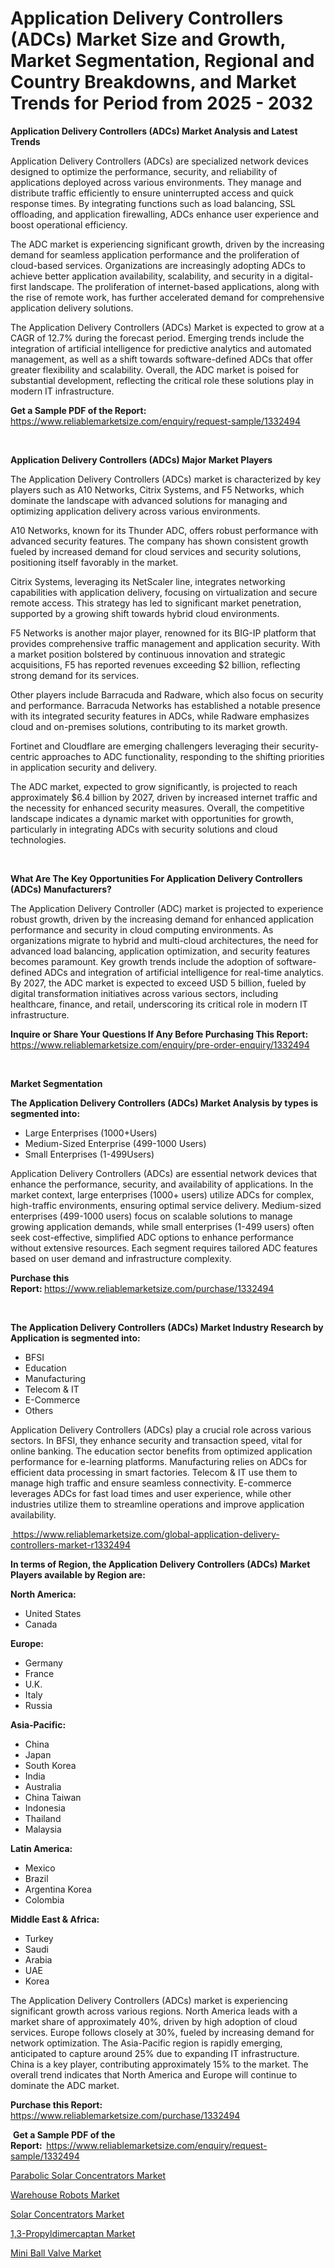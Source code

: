 <p><h1>Application Delivery Controllers (ADCs) Market Size and Growth, Market Segmentation, Regional and Country Breakdowns, and Market Trends for Period from 2025 -  2032</h1></p><p><strong>Application Delivery Controllers (ADCs) Market Analysis and Latest Trends</strong></p>
<p><p>Application Delivery Controllers (ADCs) are specialized network devices designed to optimize the performance, security, and reliability of applications deployed across various environments. They manage and distribute traffic efficiently to ensure uninterrupted access and quick response times. By integrating functions such as load balancing, SSL offloading, and application firewalling, ADCs enhance user experience and boost operational efficiency.</p><p>The ADC market is experiencing significant growth, driven by the increasing demand for seamless application performance and the proliferation of cloud-based services. Organizations are increasingly adopting ADCs to achieve better application availability, scalability, and security in a digital-first landscape. The proliferation of internet-based applications, along with the rise of remote work, has further accelerated demand for comprehensive application delivery solutions.</p><p>The Application Delivery Controllers (ADCs) Market is expected to grow at a CAGR of 12.7% during the forecast period. Emerging trends include the integration of artificial intelligence for predictive analytics and automated management, as well as a shift towards software-defined ADCs that offer greater flexibility and scalability. Overall, the ADC market is poised for substantial development, reflecting the critical role these solutions play in modern IT infrastructure.</p></p>
<p><strong>Get a Sample PDF of the Report:&nbsp;</strong> <a href="https://www.reliablemarketsize.com/enquiry/request-sample/1332494?utm_campaign=3208&utm_medium=2&utm_source=Github&utm_content=ia&utm_term=24032025&utm_id=application-delivery-controllers-adcs">https://www.reliablemarketsize.com/enquiry/request-sample/1332494</a></p>
<p>&nbsp;</p>
<p><strong>Application Delivery Controllers (ADCs) Major Market Players</strong></p>
<p><p>The Application Delivery Controllers (ADCs) market is characterized by key players such as A10 Networks, Citrix Systems, and F5 Networks, which dominate the landscape with advanced solutions for managing and optimizing application delivery across various environments. </p><p>A10 Networks, known for its Thunder ADC, offers robust performance with advanced security features. The company has shown consistent growth fueled by increased demand for cloud services and security solutions, positioning itself favorably in the market.</p><p>Citrix Systems, leveraging its NetScaler line, integrates networking capabilities with application delivery, focusing on virtualization and secure remote access. This strategy has led to significant market penetration, supported by a growing shift towards hybrid cloud environments.</p><p>F5 Networks is another major player, renowned for its BIG-IP platform that provides comprehensive traffic management and application security. With a market position bolstered by continuous innovation and strategic acquisitions, F5 has reported revenues exceeding $2 billion, reflecting strong demand for its services.</p><p>Other players include Barracuda and Radware, which also focus on security and performance. Barracuda Networks has established a notable presence with its integrated security features in ADCs, while Radware emphasizes cloud and on-premises solutions, contributing to its market growth.</p><p>Fortinet and Cloudflare are emerging challengers leveraging their security-centric approaches to ADC functionality, responding to the shifting priorities in application security and delivery.</p><p>The ADC market, expected to grow significantly, is projected to reach approximately $6.4 billion by 2027, driven by increased internet traffic and the necessity for enhanced security measures. Overall, the competitive landscape indicates a dynamic market with opportunities for growth, particularly in integrating ADCs with security solutions and cloud technologies.</p></p>
<p>&nbsp;</p>
<p><strong>What Are The Key Opportunities For Application Delivery Controllers (ADCs) Manufacturers?</strong></p>
<p><p>The Application Delivery Controller (ADC) market is projected to experience robust growth, driven by the increasing demand for enhanced application performance and security in cloud computing environments. As organizations migrate to hybrid and multi-cloud architectures, the need for advanced load balancing, application optimization, and security features becomes paramount. Key growth trends include the adoption of software-defined ADCs and integration of artificial intelligence for real-time analytics. By 2027, the ADC market is expected to exceed USD 5 billion, fueled by digital transformation initiatives across various sectors, including healthcare, finance, and retail, underscoring its critical role in modern IT infrastructure.</p></p>
<p><strong>Inquire or Share Your Questions If Any Before Purchasing This Report:</strong> <a href="https://www.reliablemarketsize.com/enquiry/pre-order-enquiry/1332494?utm_campaign=3208&utm_medium=2&utm_source=Github&utm_content=ia&utm_term=24032025&utm_id=application-delivery-controllers-adcs">https://www.reliablemarketsize.com/enquiry/pre-order-enquiry/1332494</a></p>
<p>&nbsp;</p>
<p><strong>Market Segmentation</strong></p>
<p><strong>The Application Delivery Controllers (ADCs) Market Analysis by types is segmented into:</strong></p>
<p><ul><li>Large Enterprises (1000+Users)</li><li>Medium-Sized Enterprise (499-1000 Users)</li><li>Small Enterprises (1-499Users)</li></ul></p>
<p><p>Application Delivery Controllers (ADCs) are essential network devices that enhance the performance, security, and availability of applications. In the market context, large enterprises (1000+ users) utilize ADCs for complex, high-traffic environments, ensuring optimal service delivery. Medium-sized enterprises (499-1000 users) focus on scalable solutions to manage growing application demands, while small enterprises (1-499 users) often seek cost-effective, simplified ADC options to enhance performance without extensive resources. Each segment requires tailored ADC features based on user demand and infrastructure complexity.</p></p>
<p><strong>Purchase this Report:&nbsp;</strong><a href="https://www.reliablemarketsize.com/purchase/1332494?utm_campaign=3208&utm_medium=2&utm_source=Github&utm_content=ia&utm_term=24032025&utm_id=application-delivery-controllers-adcs">https://www.reliablemarketsize.com/purchase/1332494</a></p>
<p>&nbsp;</p>
<p><strong>The Application Delivery Controllers (ADCs) Market Industry Research by Application is segmented into:</strong></p>
<p><ul><li>BFSI</li><li>Education</li><li>Manufacturing</li><li>Telecom & IT</li><li>E-Commerce</li><li>Others</li></ul></p>
<p><p>Application Delivery Controllers (ADCs) play a crucial role across various sectors. In BFSI, they enhance security and transaction speed, vital for online banking. The education sector benefits from optimized application performance for e-learning platforms. Manufacturing relies on ADCs for efficient data processing in smart factories. Telecom & IT use them to manage high traffic and ensure seamless connectivity. E-commerce leverages ADCs for fast load times and user experience, while other industries utilize them to streamline operations and improve application availability.</p></p>
<p><a href="https://www.reliablemarketsize.com/global-application-delivery-controllers-market-r1332494?utm_campaign=3208&utm_medium=2&utm_source=Github&utm_content=ia&utm_term=24032025&utm_id=application-delivery-controllers-adcs">&nbsp;https://www.reliablemarketsize.com/global-application-delivery-controllers-market-r1332494</a></p>
<p><strong>In terms of Region, the Application Delivery Controllers (ADCs) Market Players available by Region are:</strong></p>
<p>
    <p> <strong> North America: </strong>
        <ul>
            <li>United States</li>
            <li>Canada</li>
        </ul>
        </p> 
    <p> <strong> Europe: </strong>
        <ul>
            <li>Germany</li>
            <li>France</li>
            <li>U.K.</li>
            <li>Italy</li>
            <li>Russia</li>
        </ul>
        </p> 
    <p> <strong> Asia-Pacific: </strong>
        <ul>
            <li>China</li>
            <li>Japan</li>
            <li>South Korea</li>
            <li>India</li>
            <li>Australia</li>
            <li>China Taiwan</li>
            <li>Indonesia</li>
            <li>Thailand</li>
            <li>Malaysia</li>
        </ul>
        </p> 
    <p> <strong> Latin America: </strong>
        <ul>
            <li>Mexico</li>
            <li>Brazil</li>
            <li>Argentina Korea</li>
            <li>Colombia</li>
        </ul>
        </p> 
    <p> <strong> Middle East & Africa: </strong>
        <ul>
            <li>Turkey</li>
            <li>Saudi</li>
            <li>Arabia</li>
            <li>UAE</li>
            <li>Korea</li>
        </ul>
    </p>
    </p>
<p><p>The Application Delivery Controllers (ADCs) market is experiencing significant growth across various regions. North America leads with a market share of approximately 40%, driven by high adoption of cloud services. Europe follows closely at 30%, fueled by increasing demand for network optimization. The Asia-Pacific region is rapidly emerging, anticipated to capture around 25% due to expanding IT infrastructure. China is a key player, contributing approximately 15% to the market. The overall trend indicates that North America and Europe will continue to dominate the ADC market.</p></p>
<p><strong>Purchase this Report: </strong><a href="https://www.reliablemarketsize.com/purchase/1332494?utm_campaign=3208&utm_medium=2&utm_source=Github&utm_content=ia&utm_term=24032025&utm_id=application-delivery-controllers-adcs">https://www.reliablemarketsize.com/purchase/1332494</a></p>
<p>&nbsp;<strong>Get a Sample PDF of the Report:&nbsp;&nbsp;</strong><a href="https://www.reliablemarketsize.com/enquiry/request-sample/1332494?utm_campaign=3208&utm_medium=2&utm_source=Github&utm_content=ia&utm_term=24032025&utm_id=application-delivery-controllers-adcs">https://www.reliablemarketsize.com/enquiry/request-sample/1332494</a></p>
<p><strong></strong></p>
<p><p><a href="https://www.linkedin.com/pulse/historical-trends-future-projections-parabolic-solar-s0t3e?utm_campaign=3208&utm_medium=2&utm_source=Github&utm_content=ia&utm_term=24032025&utm_id=application-delivery-controllers-adcs">Parabolic Solar Concentrators Market</a></p><p><a href="https://www.linkedin.com/pulse/warehouse-robots-market-research-report-growth-trends-size-3ooue?utm_campaign=3208&utm_medium=2&utm_source=Github&utm_content=ia&utm_term=24032025&utm_id=application-delivery-controllers-adcs">Warehouse Robots Market</a></p><p><a href="https://www.linkedin.com/pulse/aglobalsolar-concentrators-market-study-including-its-size-growth-rmp5e?utm_campaign=3208&utm_medium=2&utm_source=Github&utm_content=ia&utm_term=24032025&utm_id=application-delivery-controllers-adcs">Solar Concentrators Market</a></p><p><a href="https://github.com/shirlantosx7/Market-Research-Report-List-1/blob/main/13-propyldimercaptan-market.md?utm_campaign=3208&utm_medium=2&utm_source=Github&utm_content=ia&utm_term=24032025&utm_id=application-delivery-controllers-adcs">1,3-Propyldimercaptan Market</a></p><p><a href="https://www.linkedin.com/pulse/strategic-market-research-report-mini-ball-valve-anticipated-qdlce?utm_campaign=3208&utm_medium=2&utm_source=Github&utm_content=ia&utm_term=24032025&utm_id=application-delivery-controllers-adcs">Mini Ball Valve Market</a></p></p>